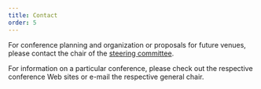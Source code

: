 ```yaml
---
title: Contact
order: 5
---
```

For conference planning and organization or proposals for future venues, please contact the chair of the [steering committee](/steering_committee).

For information on a particular conference, please check out the respective conference Web sites or e-mail the respective general chair.
